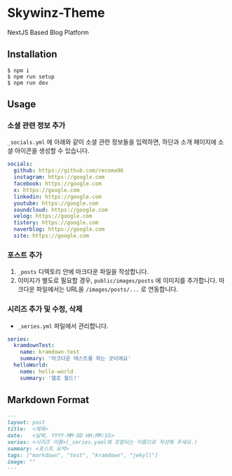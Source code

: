 # Skywinz-Theme

NextJS Based Blog Platform

## Installation
```
$ npm i
$ npm run setup
$ npm run dev
```

## Usage

### 소셜 관련 정보 추가

```_socials.yml``` 에 아래와 같이 소셜 관련 정보들을 입력하면, 하단과 소개 페이지에 소셜 아이콘을 생성할 수 있습니다.

```yaml
socials:
  github: https://github.com/recoma96
  instagram: https://google.com
  facebook: https://google.com
  x: https://google.com
  linkedin: https://google.com
  youtube: https://google.com
  soundcloud: https://google.com
  velog: https://google.com
  tistory: https://google.com
  naverblog: https://google.com
  site: https://google.com
```

### 포스트 추가
1. ```_posts``` 디렉토리 안에 마크다운 파일을 작성합니다.
2. 이미지가 별도로 필요할 경우, ```public/images/posts``` 에 이미지를 추가합니다. 마크다운 파일에서는 URL을 ```/images/posts/...``` 로 연동합니다.

### 시리즈 추가 및 수정, 삭제

* ```_series.yml``` 파일에서 관리합니다.

```yaml
series:
  kramdownTest:
    name: kramdown-test
    summary: '마크다운 테스트를 하는 곳이에요'
  helloWorld:
    name: hello-world
    summary: '헬로 월드!'
```


## Markdown Format

```markdown
---
layout: post
title:  <제목>
date:   <날짜, YYYY-MM-DD HH:MM:SS>
series: <시리즈 이름>(_series.yaml에 포함되는 이름으로 작성해 주세요.)
summary: <포스트 요약>
tags: ["markdown", "test", "kramdown", "jekyll"]
image: ""
---
```
